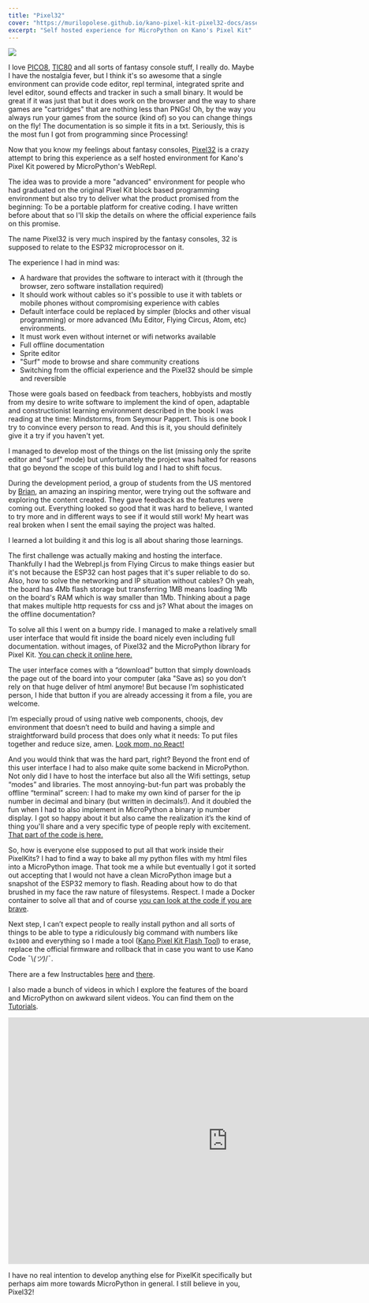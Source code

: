 ```yaml
---
title: "Pixel32"
cover: "https://murilopolese.github.io/kano-pixel-kit-pixel32-docs/assets/pixel32_ui.png"
excerpt: "Self hosted experience for MicroPython on Kano's Pixel Kit"
---
```


![](https://murilopolese.github.io/kano-pixel-kit-pixel32-docs/assets/pixel32_ui.png)

I love [PICO8](https://www.lexaloffle.com/pico-8.php), [TIC80](https://tic.computer/) and all sorts of fantasy console stuff, I really do. Maybe I have the nostalgia fever, but I think it's so awesome that a single environment can provide code editor, repl terminal, integrated sprite and level editor, sound effects and tracker in such a small binary. It would be great if it was just that but it does work on the browser and the way to share games are "cartridges" that are nothing less than PNGs! Oh, by the way you always run your games from the source (kind of) so you can change things on the fly! The documentation is so simple it fits in a txt. Seriously, this is the most fun I got from programming since Processing!

Now that you know my feelings about fantasy consoles, [Pixel32](https://murilopolese.github.io/kano-pixel-kit-pixel32-docs/) is a crazy attempt to bring this experience as a self hosted environment for Kano's Pixel Kit powered by MicroPython's WebRepl.

The idea was to provide a more "advanced" environment for people who had graduated on the original Pixel Kit block based programming environment but also try to deliver what the product promised from the beginning: To be a portable platform for creative coding. I have written before about that so I'll skip the details on where the official experience fails on this promise.

The name Pixel32 is very much inspired by the fantasy consoles, 32 is supposed to relate to the ESP32 microprocessor on it.

The experience I had in mind was:

- A hardware that provides the software to interact with it (through the browser, zero software installation required)
- It should work without cables so it's possible to use it with tablets or mobile phones without compromising experience with cables
- Default interface could be replaced by simpler (blocks and other visual programming) or more advanced (Mu Editor, Flying Circus, Atom, etc) environments.
- It must work even without internet or wifi networks available
- Full offline documentation
- Sprite editor
- "Surf" mode to browse and share community creations
- Switching from the official experience and the Pixel32 should be simple and reversible

Those were goals based on feedback from teachers, hobbyists and mostly from my desire to write software to implement the kind of open, adaptable and constructionist learning environment described in the book I was reading at the time: Mindstorms, from Seymour Pappert. This is one book I try to convince every person to read. And this is it, you should definitely give it a try if you haven't yet.

I managed to develop most of the things on the list (missing only the sprite editor and "surf" mode) but unfortunately the project was halted for reasons that go beyond the scope of this build log and I had to shift focus.

During the development period, a group of students from the US mentored by [Brian](https://twitter.com/ProgresivTeachr), an amazing an inspiring mentor, were trying out the software and exploring the content created. They gave feedback as the features were coming out. Everything looked so good that it was hard to believe, I wanted to try more and in different ways to see if it would still work! My heart was real broken when I sent the email saying the project was halted.

I learned a lot building it and this log is all about sharing those learnings.

The first challenge was actually making and hosting the interface. Thankfully I had the Webrepl.js from Flying Circus to make things easier but it's not because the ESP32 can host pages that it's super reliable to do so. Also, how to solve the networking and IP situation without cables? Oh yeah, the board has 4Mb flash storage but transferring 1MB means loading 1Mb on the board's RAM which is way smaller than 1Mb. Thinking about a page that makes multiple http requests for css and js? What about the images on the offline documentation?

To solve all this I went on a bumpy ride. I managed to make a relatively small user interface that would fit inside the board nicely even including full documentation. without images, of Pixel32 and the MicroPython library for Pixel Kit. [You can check it online here.](https://murilopolese.github.io/kano-pixel-kit-pixel32-docs/live/)

The user interface comes with a “download” button that simply downloads the page out of the board into your computer (aka "Save as) so you don’t rely on that huge deliver of html anymore! But because I’m sophisticated person, I hide that button if you are already accessing it from a file, you are welcome.

I’m especially proud of using native web components, choojs, dev environment that doesn’t need to build and having a simple and straightforward build process that does only what it needs: To put files together and reduce size, amen. [Look mom, no React!](https://github.com/murilopolese/kano-pixel-kit-pixel32/tree/master/www)

And you would think that was the hard part, right? Beyond the front end of this user interface I had to also make quite some backend in MicroPython. Not only did I have to host the interface but also all the Wifi settings, setup “modes” and libraries. The most annoying-but-fun part was probably the offline “terminal” screen: I had to make my own kind of parser for the ip number in decimal and binary (but written in decimals!). And it doubled the fun when I had to also implement in MicroPython a binary ip number display. I got so happy about it but also came the realization it’s the kind of thing you'll share and a very specific type of people reply with excitement. [That part of the code is here.](https://github.com/murilopolese/kano-pixel-kit-pixel32/tree/master/python)

So, how is everyone else supposed to put all that work inside their PixelKits? I had to find a way to bake all my python files with my html files into a MicroPython image. That took me a while but eventually I got it sorted out accepting that I would not have a clean MicroPython image but a snapshot of the ESP32 memory to flash. Reading about how to do that brushed in my face the raw nature of filesystems. Respect. I made a Docker container to solve all that and of course [you can look at the code if you are brave](https://github.com/murilopolese/kano-pixel-kit-pixel32-docker-build).

Next step, I can’t expect people to really install python and all sorts of things to be able to type a ridiculously big command with numbers like `0x1000` and everything so I made a tool ([Kano Pixel Kit Flash Tool](https://github.com/murilopolese/kano-pixel-kit-flash-tool)) to erase, replace the official firmware and rollback that in case you want to use Kano Code ¯\\_(ツ)_/¯.

There are a few Instructables [here](https://www.instructables.com/id/Flashing-MicroPython-on-Kano-Pixel-Kit/) and [there](https://www.instructables.com/id/Pixel-Kit-Running-MicroPython-First-Steps/).

I also made a bunch of videos in which I explore the features of the board and MicroPython on awkward silent videos. You can find them on the [Tutorials](https://murilopolese.github.io/kano-pixel-kit-pixel32-docs/tutorials).

<iframe width="890" height="500" src="https://www.youtube-nocookie.com/embed/WwJYu46zBPQ" frameborder="0" allow="accelerometer; autoplay; encrypted-media; gyroscope; picture-in-picture" allowfullscreen></iframe>

I have no real intention to develop anything else for PixelKit specifically but perhaps aim more towards MicroPython in general. I still believe in you, Pixel32!

